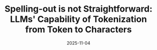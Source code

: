 ---
title: "Spelling-out is not Straightforward: LLMs' Capability of Tokenization from Token to Characters"
authors: <b>Tatsuya Hiraoka</b>, Kentaro Inui
collection: publications
category: conferences
date: 2025-11-04
venue: 'In The 2025 Conference on Empirical Methods in Natural Language Processing (EMNLP): Findings'
paperurl: 'https://arxiv.org/abs/2506.10641'
en: 
---